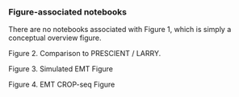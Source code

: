 ### Figure-associated notebooks

There are no notebooks associated with Figure 1, which is simply a conceptual overview figure.  

Figure 2. Comparison to PRESCIENT / LARRY. 

Figure 3. Simulated EMT Figure

Figure 4. EMT CROP-seq Figure

